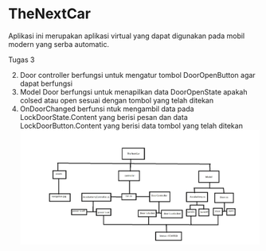 # TheNextCar
Aplikasi ini merupakan aplikasi virtual yang dapat digunakan pada mobil modern yang serba automatic.

Tugas 3

2. Door controller berfungsi untuk mengatur tombol DoorOpenButton agar dapat berfungsi
3. Model Door berfungsi untuk menapilkan data DoorOpenState apakah colsed atau open sesuai dengan tombol yang telah ditekan
4. OnDoorChanged berfunsi ntuk mengambil data pada LockDoorState.Content yang berisi pesan dan data LockDoorButton.Content yang berisi data tombol yang telah ditekan
![alt text](https://github.com/Asyrafrizqullah/TheNextCar/blob/main/TheNextCar/DiacgramClass.JPG)
